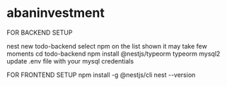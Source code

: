 # abaninvestment
FOR BACKEND SETUP

nest new todo-backend
select npm on the list shown it may take few moments
cd todo-backend
npm install @nestjs/typeorm typeorm mysql2
update .env file with your mysql credentials

FOR FRONTEND SETUP
npm install -g @nestjs/cli
nest --version
